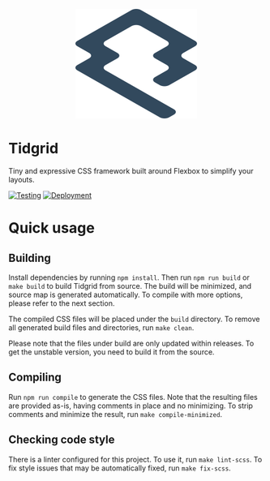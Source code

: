 <p align="center">
    <img src="assets/logo.svg">
</p>

# Tidgrid

Tiny and expressive CSS framework built around Flexbox to simplify your layouts.

[![Testing](https://github.com/sneikki/tidgrid/actions/workflows/test.yml/badge.svg)](https://github.com/sneikki/tidgrid/actions/workflows/test.yml)
[![Deployment](https://github.com/sneikki/tidgrid/actions/workflows/deploy.yml/badge.svg)](https://github.com/sneikki/tidgrid/actions/workflows/deploy.yml)


# Quick usage

## Building

Install dependencies by running `npm install`. Then run `npm run build` or `make build` to build Tidgrid from source. The build will be minimized,
and source map is generated automatically. To compile with more options,
please refer to the next section.

The compiled CSS files will be placed under the `build` directory.
To remove all generated build files and directories, run `make clean`.

Please note that the files under build are only updated within
releases. To get the unstable version, you need to build it from the source.

## Compiling

Run `npm run compile` to generate the CSS files. Note that the resulting files
are provided as-is, having comments in place and no minimizing. To strip
comments and minimize the result, run `make compile-minimized`.

## Checking code style

There is a linter configured for this project. To use it,
run `make lint-scss`. To fix style issues that may be automatically
fixed, run `make fix-scss`.
